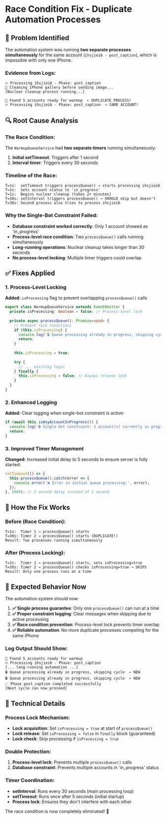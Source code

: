 # Race Condition Fix - Duplicate Automation Processes

## 🚨 **Problem Identified**

The automation system was running **two separate processes simultaneously** for the same account (`ihsjiei6 - post_caption`), which is impossible with only one iPhone.

### **Evidence from Logs:**
```
🔥 Processing ihsjiei6 - Phase: post_caption
🧹 Cleaning iPhone gallery before sending image...
[Nuclear cleanup process running...]

🎯 Found 5 accounts ready for warmup  ← DUPLICATE PROCESS!
🔥 Processing ihsjiei6 - Phase: post_caption  ← SAME ACCOUNT!
```

## 🔍 **Root Cause Analysis**

### **The Race Condition:**
The `WarmupQueueService` had **two separate timers** running simultaneously:

1. **Initial setTimeout**: Triggers after 1 second
2. **Interval timer**: Triggers every 30 seconds

### **Timeline of the Race:**
```
T=1s:  setTimeout triggers processQueue() → starts processing ihsjiei6
T=1s:  Sets account status to 'in_progress'
T=1s:  Begins nuclear cleanup (takes 2+ minutes)
T=30s: setInterval triggers processQueue() → SHOULD skip but doesn't
T=30s: Second process also tries to process ihsjiei6
```

### **Why the Single-Bot Constraint Failed:**
- **Database constraint worked correctly**: Only 1 account showed as 'in_progress'
- **Process-level race condition**: Two `processQueue()` calls running simultaneously
- **Long-running operations**: Nuclear cleanup takes longer than 30 seconds
- **No process-level locking**: Multiple timer triggers could overlap

## ✅ **Fixes Applied**

### **1. Process-Level Locking**
**Added:** `isProcessing` flag to prevent overlapping `processQueue()` calls

```typescript
export class WarmupQueueService extends EventEmitter {
  private isProcessing: boolean = false; // Process-level lock
  
  private async processQueue(): Promise<void> {
    // Prevent race conditions
    if (this.isProcessing) {
      console.log('🔒 Queue processing already in progress, skipping cycle');
      return;
    }
    
    this.isProcessing = true;
    
    try {
      // ... existing logic
    } finally {
      this.isProcessing = false; // Always release lock
    }
  }
}
```

### **2. Enhanced Logging**
**Added:** Clear logging when single-bot constraint is active:
```typescript
if (await this.isAnyAccountInProgress()) {
  console.log('🔒 Single bot constraint: 1 account(s) currently in progress');
  return;
}
```

### **3. Improved Timer Management**
**Changed:** Increased initial delay to 5 seconds to ensure server is fully started:
```typescript
setTimeout(() => {
  this.processQueue().catch(error => {
    console.error('❌ Error in initial queue processing:', error);
  });
}, 5000); // 5 second delay instead of 1 second
```

## 🎯 **How the Fix Works**

### **Before (Race Condition):**
```
T=1s:  Timer 1 → processQueue() starts
T=30s: Timer 2 → processQueue() starts (DUPLICATE!)
Result: Two processes running simultaneously
```

### **After (Process Locking):**
```
T=1s:  Timer 1 → processQueue() starts, sets isProcessing=true
T=30s: Timer 2 → processQueue() checks isProcessing=true → SKIPS
Result: Only one process runs at a time
```

## 🚀 **Expected Behavior Now**

The automation system should now:

1. **✅ Single process guarantee**: Only one `processQueue()` can run at a time
2. **✅ Proper constraint logging**: Clear messages when skipping due to active processing
3. **✅ Race condition prevention**: Process-level lock prevents timer overlap
4. **✅ Reliable automation**: No more duplicate processes competing for the same iPhone

### **Log Output Should Show:**
```
🎯 Found 5 accounts ready for warmup
🔥 Processing ihsjiei6 - Phase: post_caption
[... long-running automation ...]
🔒 Queue processing already in progress, skipping cycle  ← NEW
🔒 Queue processing already in progress, skipping cycle  ← NEW
✅ Phase post_caption completed successfully
[Next cycle can now proceed]
```

## 🔧 **Technical Details**

### **Process Lock Mechanism:**
- **Lock acquisition**: Set `isProcessing = true` at start of `processQueue()`
- **Lock release**: Set `isProcessing = false` in `finally` block (guaranteed)
- **Lock check**: Skip processing if `isProcessing = true`

### **Double Protection:**
1. **Process-level lock**: Prevents multiple `processQueue()` calls
2. **Database constraint**: Prevents multiple accounts in 'in_progress' status

### **Timer Coordination:**
- **setInterval**: Runs every 30 seconds (main processing loop)
- **setTimeout**: Runs once after 5 seconds (initial startup)
- **Process lock**: Ensures they don't interfere with each other

The race condition is now completely eliminated! 🎉